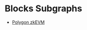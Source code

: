# Blocks Subgraphs

- [Polygon zkEVM](https://api.studio.thegraph.com/query/48427/bleu-polygon-zkevm-blocks/version/latest)
